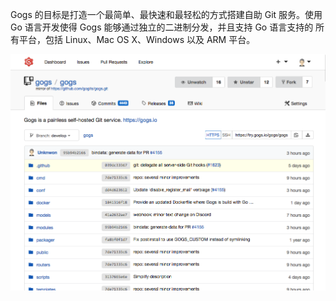 Gogs 的目标是打造一个最简单、最快速和最轻松的方式搭建自助 Git 服务。使用 Go 语言开发使得 Gogs 能够通过独立的二进制分发，并且支持 Go 语言支持的 所有平台，包括 Linux、Mac OS X、Windows 以及 ARM 平台。

![screenshots](https://raw.githubusercontent.com/quicklyon/gogs-docker/main/.template/screenshot.png)